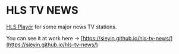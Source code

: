 # HLS TV NEWS

[HLS Player](https://github.com/sieyin/hls) for some major news TV stations.

You can see it at work here → [https://sieyin.github.io/hls-tv-news/](https://sieyin.github.io/hls-tv-news/)
